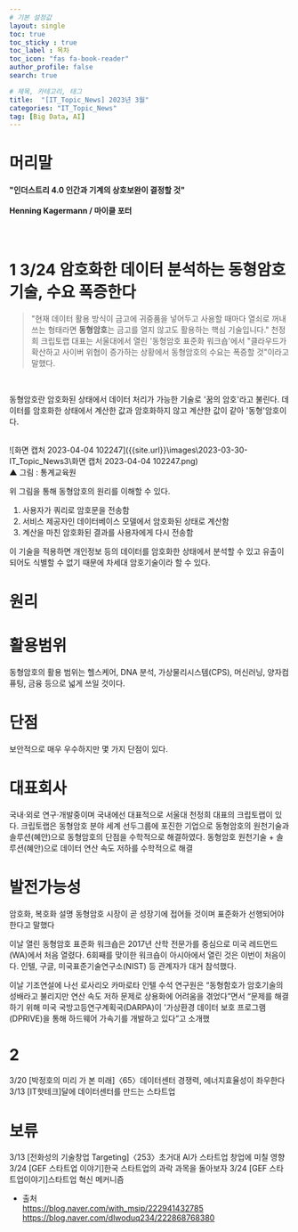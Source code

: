 ```yaml
---
# 기본 설정값
layout: single
toc: true
toc_sticky : true
toc_label : 목차
toc_icon: "fas fa-book-reader"
author_profile: false
search: true

# 제목, 카테고리, 태그
title:  "[IT_Topic_News] 2023년 3월"
categories: "IT_Topic_News"
tag: [Big Data, AI]
---
```


# 머리말
<div class="notice--info">
<h4>"인더스트리 4.0 인간과 기계의 상호보완이 결정할 것"<br/><br/>
Henning Kagermann / 마이클 포터</h4>
</div>
<br/>

 



# 1  3/24 암호화한 데이터 분석하는 동형암호 기술, 수요 폭증한다

>"현재 데이터 활용 방식이 금고에 귀중품을 넣어두고 사용할 때마다 열쇠로 꺼내쓰는 형태라면 **동형암호**는 금고를 열지 않고도 활용하는 핵심 기술입니다." 천정희 크립토랩 대표는 서울대에서 열린 '동형암호 표준화 워크숍'에서 "클라우드가 확산하고 사이버 위협이 증가하는 상황에서 동형암호의 수요는 폭증할 것"이라고 말했다.
<br/>


동형암호란 암호화된 상태에서 데이터 처리가 가능한 기술로 '꿈의 암호'라고 불린다.
데이터를 암호화한 상태에서 계산한 값과 암호화하지 않고 계산한 값이 같아 '동형'암호이다.

<br/>
![화면 캡처 2023-04-04 102247]({{site.url}}\images\2023-03-30-IT_Topic_News3\화면 캡처 2023-04-04 102247.png)
<br/>▲ 그림 : 통계교육원
<br/>

위 그림을 통해 동형암호의 원리를 이해할 수 있다.
1. 사용자가 쿼리로 암호문을 전송함
2. 서비스 제공자인 데이터베이스 모델에서 암호화된 상태로 계산함
3. 계산을 마친 암호화된 결과를 사용자에게 다시 전송함

이 기술을 적용하면 개인정보 등의 데이터를 암호화한 상태에서 분석할 수 있고 유출이 되어도 식별할 수 없기 때문에 차세대 암호기술이라 할 수 있다.

# 원리



# 활용범위
동형암호의 활용 범위는 헬스케어, DNA 분석, 가상물리시스템(CPS), 머신러닝, 양자컴퓨팅, 금융 등으로 넓게 쓰일 것이다.

# 단점
보안적으로 매우 우수하지만 몇 가지 단점이 있다.

# 대표회사
국내·외로 연구·개발중이며 국내에선 대표적으로 서울대 천정희 대표의 크립토랩이 있다.
크립토랩은 동형암호 분야 세계 선두그룹에 포진한 기업으로 동형암호의 원천기술과 솔루션(혜안)으로 동형암호의 단점을 수학적으로 해결하였다.
동형암호 원천기술 + 솔루션(혜안)으로 데이터 연산 속도 저하를 수학적으로 해결


# 발전가능성
암호화, 복호화 설명
동형암호 시장이 곧 성장기에 접어들 것이며 표준화가 선행되어야 한다고 말했다





이날 열린 동형암호 표준화 워크숍은 2017년 산학 전문가를 중심으로 미국 레드먼드(WA)에서 처음 열렸다. 6회째를 맞이한 워크숍이 아시아에서 열린 것은 이번이 처음이다. 인텔, 구글, 미국표준기술연구소(NIST) 등 관계자가 대거 참석했다.

이날 기조연설에 나선 로사리오 카마로타 인텔 수석 연구원은 “동형함호가 암호기술의 성배라고 불리지만 연산 속도 저하 문제로 상용화에 어려움을 겪었다”면서 “문제를 해결하기 위해 미국 국방고등연구계획국(DARPA)이 '가상환경 데이터 보호 프로그램(DPRIVE)을 통해 하드웨어 가속기를 개발하고 있다”고 소개했










# 2 
3/20 [박정호의 미리 가 본 미래]〈65〉데이터센터 경쟁력, 에너지효율성이 좌우한다
3/13 [IT핫테크]달에 데이터센터를 만드는 스타트업






# 보류
3/13 [전화성의 기술창업 Targeting]〈253〉초거대 AI가 스타트업 창업에 미칠 영향
3/24 [GEF 스타트업 이야기]한국 스타트업의 과락 과목을 돌아보자
3/24 [GEF 스타트업이야기]스타트업 혁신 메커니즘


- 출처<br/>
https://blog.naver.com/with_msip/222941432785<br/>
https://blog.naver.com/dlwoduq234/222868768380<br/>
